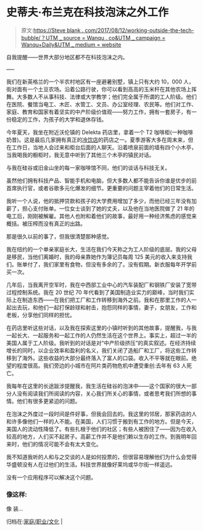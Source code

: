 # 史蒂夫·布兰克在科技泡沫之外工作

> 原文:[https://Steve blank . com/2017/08/12/working-outside-the-tech-bubble/？UTM _ source = Wanqu . co&UTM _ campaign = Wanqu+Daily&UTM _ medium = website](https://steveblank.com/2017/08/12/working-outside-the-tech-bubble/?utm_source=wanqu.co&utm_campaign=Wanqu+Daily&utm_medium=website)

自我提醒——世界大部分地区都不在科技泡沫之内。

—–

我们在新英格兰的一个半农村地区有一座避暑别墅，镇上只有大约 10，000 人，街对面有一个土豆农场。沿着公路行驶，你可以看到高高的玉米秆在其他农场上挥舞。大多数人不从事科技、法律或大学教学；他们完全属于所谓的工人阶级。他们在医院、餐馆当电工、木匠、水管工、文员、办公室经理、农民等。他们对工作、家庭、教育和国家有着坚实的中产阶级价值观——努力工作，拥有一套房子，有一份稳定的工作，为孩子的大学和退休存钱。

今年夏天，我坐在附近沃伦镇的 Delekta 药店里，拿着一个 T2 咖啡柜(一种咖啡奶昔)。这是最后几家拥有真正的[冷饮店](http://thebaymagazine.com/stories/delekta-pharmacy-warren-ri-old-fashioned-tony-pacitti-the-bay-magazine,14841)的药店之一。夏季游客大多在周末来，但在工作日，当地人会过来和柜台后面的人聊天。沿着喷泉前面的墙有四个小木亭，当我喝我的橱柜时，我无意中听到了其他三个木亭的镇民对话。

与我在硅谷或旧金山坐的每一家咖啡馆不同，他们的谈话与科技无关。

虽然他们拥有科技产品、智能手机和电脑，但大多数人都不能告诉你谁是优步的前首席执行官，或者谷歌多元化爆发的细节。更重要的问题主宰着他们的日常生活。

我听一个人说，他的抵押贷款和孩子的大学费用增加了多少，而他已经三年没有加薪了，担心支付账单。一位女士谈到了她的丈夫，以及他在当地医院做了 21 年的电工后，刚刚被解雇。其他人也附和着他们的故事，最好用一种经济焦虑的感觉来概括。被压榨而没有真正的出路。

那是很久以前的事了，但我很清楚那种感觉。

我在纽约的一个单亲家庭长大，生活在我们今天称之为工人阶级的底层。我的父母是移民，当他们离婚时，我的母亲靠她作为簿记员每周 125 美元的收入来支持我们。账单付了，我们家里有食物，但没有多余的了。没有假期。新衣服每年开学前买一次。

几年后，当我离开空军时，我在中西部工业中心的汽车装配厂和钢铁厂安装了宽带过程控制系统。我在 20 世纪 70 年代看到了美国制造业实力的巅峰，当时我们实际上在制造东西——在我们把工厂和工作转移到海外之前。我和在那里工作的人一起出去玩，和他们一起打保龄球和射击，抱怨同样的事情，妻子，女朋友，工作和老板，分享他们同样的担忧。

在药店里听这些对话，以及我在探索这里的小镇时听到的其他故事，提醒我，与我一起长大、一起服务和一起工作的人仍然生活在这个世界上。事实上，超过一半的美国人属于工人阶级。我听到的对话是对“中产阶级挤压”的真实叙述。在经济持续增长的同时，以企业效率和盈利的名义，我们关闭了造船厂和工厂，将这些工作转移到了海外。这些收益的大部分最终落入了富人的口袋。收入不平等就在眼前。绝望的程度很高。我们旁边的小城市在阿片类药物危机中遭受重创:去年有 63 人死亡。

我每年在这里的长途跋涉提醒我，我生活在硅谷的泡沫中——这个国家的很大一部分人没有阅读我们所阅读的内容，关心我们所关心的事情，或者思考我们所想的事情。他们有很多更紧迫的问题。

在泡沫之外度过一段时间是件好事，但我会回去的。我这里的邻居，那家药店的人和许多像他们一样的人不能。在美国，人们习惯于搬到有工作的地方。但是今天，美国人的流动性降低了。有些扎根于他们的社区；有些人被困住了——因为在收入较高的地方，人们买不起房子。高薪工作并不是他们赖以生存的工作。到我明年回来时，他们的情况可能不会有太大变化。

我不知道我听的人和与之交谈的人是如何投票的，但很容易理解他们为什么会觉得华盛顿没有人在过他们的生活。科技世界就像好莱坞或华尔街一样遥远。

没有一个应用程序可以解决这个问题。

### 像这样:

像 装...

归档在:[家庭/职业/文化](https://steveblank.com/category/familycareerculture/) |